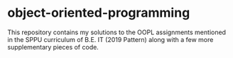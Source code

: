 # object-oriented-programming
This repository contains my solutions to the OOPL assignments mentioned in the SPPU curriculum of B.E. IT (2019 Pattern) along with a few more supplementary pieces of code.
